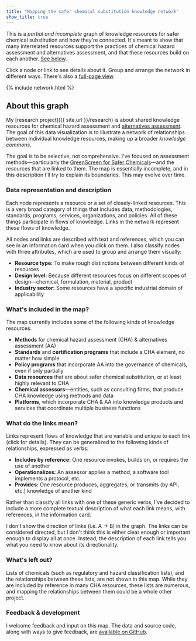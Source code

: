 ```yaml
---
title: "Mapping the safer chemical substitution knowledge network"
show_title: true
---
```


This is a _partial and incomplete_ graph of knowledge resources for safer chemical substitution and how they're connected. It's meant to show that many interrelated resources support the practices of chemical hazard assessment and alternatives assessment, and that these resources build on each another. <a href="#about">See below</a>.

Click a node or link to see details about it. Group and arrange the network in different ways. There's also a [full-page view](https://kaios.net/safer-chemicals-network/).

{% include network.html %}

<h2 id="about">About this graph</h2>

My [research project]({{ site.url }}/research) is about shared knowledge resources for chemical hazard assessment and [alternatives assessment](https://en.wikipedia.org/wiki/Alternatives_assessment). The goal of this data visualization is to illustrate a network of relationships between individual knowledge resources, making up a broader *knowledge commons*.

The goal is to be selective, not comprehensive. I've focused on assessment methods—particularly the [GreenScreen for Safer Chemicals](https://www.greenscreenchemicals.org)—and the resources that are linked to them. The map is essentially incomplete, and in this description I'll try to explain its boundaries. This may evolve over time.

### Data representation and description

Each node represents a resource or a set of closely-linked resources. This is a very broad category of things that includes data, methodologies, standards, programs, services, organizations, and policies. All of these things participate in flows of knowledge. Links in the network represent these flows of knowledge.

All nodes and links are described with text and references, which you can see in an information card when you click on them. I also classify nodes with three attributes, which are used to group and arrange them visually:

- **Resource type:** To make rough distinctions between different kinds of resources
- **Design level:** Because different resources focus on different scopes of design—chemical, formulation, material, product
- **Industry sector:** Some resources have a specific industrial domain of applicability

### What's included in the map?

The map currently includes some of the following kinds of knowledge resources.

- **Methods** for chemical hazard assessment (CHA) & alternatives assessment (AA)
- **Standards** and **certification programs** that include a CHA element, no matter how simple
- **Policy programs** that incorporate AA into the governance of chemicals, even if only partially
- **Data resources** that are about safer chemical substitution, or at least highly relevant to CHA
- **Chemical assessors**—entities, such as consulting firms, that produce CHA knowledge using methods and data
- **Platforms**, which incorporate CHA & AA into knowledge products and services that coordinate multiple business functions

### What do the links mean?

Links represent flows of knowledge that are variable and unique to each link (click for details). They can be generalized to the following kinds of relationships, expressed as verbs:

- **Includes by reference:** One resource invokes, builds on, or requires the use of another
- **Operationalizes:** An assessor applies a method, a software tool implements a protocol, etc.
- **Provides:** One resource produces, aggregates, or transmits (by API, etc.) knowledge of another kind

Rather than classify all links with one of these generic verbs, I’ve decided to include a more complete textual description of what each link means, with references, in the information card.

I don't show the direction of links (i.e. A → B) in the graph. The links can be considered directed, but I don't think this is either clear enough or important enough to display all at once. Instead, the description of each link tells you what you need to know about its directionality.

### What's left out?

Lists of chemicals (such as regulatory and hazard classification lists), and the relationships between these lists, are not shown in this map. While they are included by reference in many CHA resources, these lists are numerous, and mapping the relationships between them could be a whole other project.

### Feedback & development

I welcome feedback and input on this map. The data and source code, along with ways to give feedback, are [available on GitHub](https://github.com/akokai/safer-chemicals-network).
